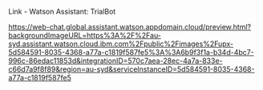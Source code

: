 Link - Watson Assistant: TrialBot

https://web-chat.global.assistant.watson.appdomain.cloud/preview.html?backgroundImageURL=https%3A%2F%2Fau-syd.assistant.watson.cloud.ibm.com%2Fpublic%2Fimages%2Fupx-5d584591-8035-4368-a77a-c1819f587fe5%3A%3A6b9f3f1a-b34d-4bc7-996c-86edac11853d&integrationID=570c7aea-28ec-4a7a-833e-c66d7a9f8f89&region=au-syd&serviceInstanceID=5d584591-8035-4368-a77a-c1819f587fe5
